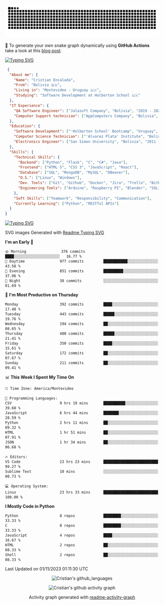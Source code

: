 <!---
<p align="left"> <img src="https://komarev.com/ghpvc/?username=cristian-encalada&label=Profile%20views&color=0e75b6&style=flat" alt="cristian-encalada" /> </p>
--->

<picture>
  <source media="(prefers-color-scheme: dark)" srcset="https://raw.githubusercontent.com/cristian-encalada/cristian-encalada/output/github-contribution-grid-snake-dark.svg">
  <source media="(prefers-color-scheme: light)" srcset="https://raw.githubusercontent.com/cristian-encalada/cristian-encalada/output/github-contribution-grid-snake.svg">
  <img alt="github contribution grid snake animation" src="https://raw.githubusercontent.com/cristian-encalada/cristian-encalada/output/github-contribution-grid-snake.svg">
</picture>

 :snake: To generate your own snake graph dynamically using __GitHub Actions__ take a look at this [blog post](https://cristian-encalada.github.io/docs/posts/generate-snake-graph-github-actions/).

[![Typing SVG](https://readme-typing-svg.demolab.com?duration=4000&pause=500&color=00FF00&background=000000&vCenter=true&width=435&lines=%5Bcristian%40github%5D%24+echo+Hi!;%5Bcristian%40github%5D%24+whoami)](https://git.io/typing-svg)

```JSON
 {
  "About me": {
    "Name": "Cristian Encalada",
    "From": "Bolivia 🇧🇴",
    "Living in": "Montevideo - Uruguay 🇺🇾",
    "Studying": "Software Development at Holberton School 🇺🇾"
  },
  "IT Experience": {
    "QA Software Engineer": ["Jalasoft Company", "Bolivia", "2019 - 2021"],
    "Computer Support technician": ["AppComputers Company", "Bolivia", "2016 - 2018"]
  },
  "Education": {
    "Software Development": ["'Holberton School' Bootcamp", "Uruguay", "2023 - Now"],
    "Computer Science Technician": ["'Alvarez Plata' Institute", "Bolivia", "2015 - 2017"],
    "Electronics Engineer": ["San Simon University", "Bolivia", "2011 - 2016"]
  },
  "Skills": {
    "Technical Skills": {
      "Backend": ["Python", "Flask", "C", "C#", "Java"],
      "Frontend": ["HTML 5", "CSS 3", "JavaScript", "React"],
      "Database": ["SQL", "MongoDB", "MySQL", "DBeaver"],
      "O.S.": ["Linux", "Windows"],
      "Dev. Tools": ["Git", "Github", "Docker", "Jira", "Trello", "Bitbucket", "VS Code", "Sublime Text", "Vim", "Bash"],
      "Engineering Tools": ["Arduino", "Raspberry PI", "Blender", "SOLIDWORKS", "MATLAB"]
    },
    "Soft Skills": ["Teamwork", "Responsibility", "Communication"],
    "Currently Learning": ["Python", "RESTful APIs"]
  }
}
```

[![Typing SVG](https://readme-typing-svg.demolab.com?font=Fira+Code&duration=4000&pause=501&color=00FF00&background=000000&vCenter=true&width=435&lines=%5Bcristian%40github%5D%24+ls+.%2Fstatistics)](https://git.io/typing-svg)

 SVG images Generated with [Readme Typing SVG](https://readme-typing-svg.demolab.com/demo/)

<!--START_SECTION:waka-->
**I'm an Early 🐤** 

```text
🌞 Morning                376 commits         ████░░░░░░░░░░░░░░░░░░░░░   16.77 % 
🌆 Daytime                977 commits         ███████████░░░░░░░░░░░░░░   43.58 % 
🌃 Evening                851 commits         █████████░░░░░░░░░░░░░░░░   37.96 % 
🌙 Night                  38 commits          ░░░░░░░░░░░░░░░░░░░░░░░░░   01.69 % 
```
📅 **I'm Most Productive on Thursday** 

```text
Monday                   392 commits         ████░░░░░░░░░░░░░░░░░░░░░   17.48 % 
Tuesday                  443 commits         █████░░░░░░░░░░░░░░░░░░░░   19.76 % 
Wednesday                194 commits         ██░░░░░░░░░░░░░░░░░░░░░░░   08.65 % 
Thursday                 480 commits         █████░░░░░░░░░░░░░░░░░░░░   21.41 % 
Friday                   350 commits         ████░░░░░░░░░░░░░░░░░░░░░   15.61 % 
Saturday                 172 commits         ██░░░░░░░░░░░░░░░░░░░░░░░   07.67 % 
Sunday                   211 commits         ██░░░░░░░░░░░░░░░░░░░░░░░   09.41 % 
```


📊 **This Week I Spent My Time On** 

```text
🕑︎ Time Zone: America/Montevideo

💬 Programming Languages: 
CSV                      9 hrs 19 mins       ██████████░░░░░░░░░░░░░░░   39.60 % 
JavaScript               6 hrs 44 mins       ███████░░░░░░░░░░░░░░░░░░   28.59 % 
Python                   2 hrs 11 mins       ██░░░░░░░░░░░░░░░░░░░░░░░   09.32 % 
HTML                     1 hr 51 mins        ██░░░░░░░░░░░░░░░░░░░░░░░   07.91 % 
JSON                     1 hr 34 mins        ██░░░░░░░░░░░░░░░░░░░░░░░   06.68 % 

🔥 Editors: 
VS Code                  23 hrs 23 mins      █████████████████████████   99.27 % 
Sublime Text             10 mins             ░░░░░░░░░░░░░░░░░░░░░░░░░   00.73 % 

💻 Operating System: 
Linux                    23 hrs 33 mins      █████████████████████████   100.00 % 
```

**I Mostly Code in Python** 

```text
Python                   8 repos             ████████░░░░░░░░░░░░░░░░░   33.33 % 
C                        8 repos             ████████░░░░░░░░░░░░░░░░░   33.33 % 
JavaScript               4 repos             ████░░░░░░░░░░░░░░░░░░░░░   16.67 % 
HTML                     2 repos             ██░░░░░░░░░░░░░░░░░░░░░░░   08.33 % 
Shell                    2 repos             ██░░░░░░░░░░░░░░░░░░░░░░░   08.33 % 
```




 Last Updated on 01/11/2023 01:11:30 UTC
<!--END_SECTION:waka-->

<div align = "center">

<!--
![Cristian's github_streak](https://github-readme-streak-stats.herokuapp.com/?user=cristian-encalada&hide_border=true&theme=dark)
-->

![Cristian's github_languages](https://github-readme-stats.vercel.app/api/top-langs?username=cristian-encalada&show_icons=true&hide_border=true&locale=en&layout=compact&theme=dark)

![Cristian's github activity graph](https://github-readme-activity-graph.vercel.app/graph?username=cristian-encalada&theme=github-compact)

Activity graph generated with [readme-activity-graph](https://github.com/Ashutosh00710/github-readme-activity-graph)

</div>